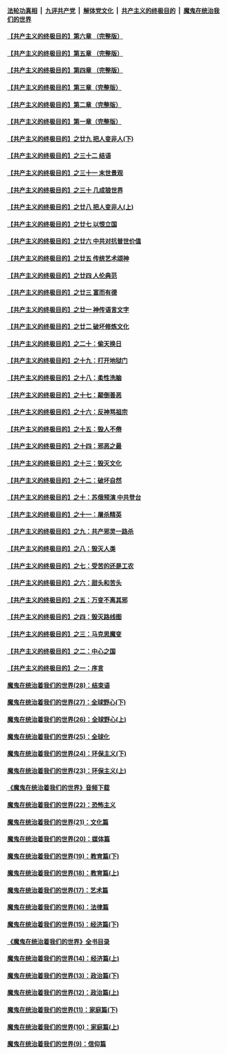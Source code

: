 ####  [法轮功真相](../../../../basic/blob/master/README.md?t=02211452) &nbsp;|&nbsp; [九评共产党](../../../../9ping.md/blob/master/README.md?t=02211452) &nbsp;|&nbsp; [解体党文化](../../../../jtdwh.md/blob/master/README.md?t=02211452)  &nbsp;|&nbsp; [共产主义的终极目的](../../../../gczydzjmd.md/blob/master/README.md?t=02211452) &nbsp;|&nbsp; [魔鬼在统治我们的世界](../../../../mgztzwmdsj.md/blob/master/README.md?t=02211452) 

#### [【共产主义的终极目的】第六章 （完整版）](../pages/nsc422/n11428913.md?t=02211452) 

#### [【共产主义的终极目的】第五章 （完整版）](../pages/nsc422/n11428912.md?t=02211452) 

#### [【共产主义的终极目的】第四章 （完整版）](../pages/nsc422/n11428907.md?t=02211452) 

#### [【共产主义的终极目的】第三章（完整版）](../pages/nsc422/n11428848.md?t=02211452) 

#### [【共产主义的终极目的】第二章（完整版）](../pages/nsc422/n11428831.md?t=02211452) 

#### [【共产主义的终极目的】第一章（完整版）](../pages/nsc422/n11417651.md?t=02211452) 

#### [【共产主义的终极目的】之廿九 把人变非人(下)](../pages/nsc422/n11344140.md?t=02211452) 

#### [【共产主义的终极目的】之三十二 结语](../pages/nsc422/n11360535.md?t=02211452) 

#### [【共产主义的终极目的】之三十一 末世景观](../pages/nsc422/n11351129.md?t=02211452) 

#### [【共产主义的终极目的】之三十 几成狼世界](../pages/nsc422/n11348280.md?t=02211452) 

#### [【共产主义的终极目的】之廿八 把人变非人(上)](../pages/nsc422/n11340492.md?t=02211452) 

#### [【共产主义的终极目的】之廿七 以恨立国](../pages/nsc422/n11336944.md?t=02211452) 

#### [【共产主义的终极目的】之廿六 中共对抗普世价值](../pages/nsc422/n11324785.md?t=02211452) 

#### [【共产主义的终极目的】之廿五 传统艺术颂神](../pages/nsc422/n11296396.md?t=02211452) 

#### [【共产主义的终极目的】之廿四 人伦典范](../pages/nsc422/n11296397.md?t=02211452) 

#### [【共产主义的终极目的】之廿三 富而有德](../pages/nsc422/n11283598.md?t=02211452) 

#### [【共产主义的终极目的】之廿一 神传语言文字](../pages/nsc422/n11263265.md?t=02211452) 

#### [【共产主义的终极目的】之廿二 破坏修炼文化](../pages/nsc422/n11245728.md?t=02211452) 

#### [【共产主义的终极目的】之二十：偷天换日](../pages/nsc422/n11238846.md?t=02211452) 

#### [【共产主义的终极目的】之十九：打开地狱门](../pages/nsc422/n11206376.md?t=02211452) 

#### [【共产主义的终极目的】之十八：柔性洗脑](../pages/nsc422/n11199994.md?t=02211452) 

#### [【共产主义的终极目的】之十七：颠倒善恶](../pages/nsc422/n11179782.md?t=02211452) 

#### [【共产主义的终极目的】之十六：反神骂祖宗](../pages/nsc422/n11166798.md?t=02211452) 

#### [【共产主义的终极目的】之十五：毁人不倦](../pages/nsc422/n11166792.md?t=02211452) 

#### [【共产主义的终极目的】之十四：邪恶之最](../pages/nsc422/n11150249.md?t=02211452) 

#### [【共产主义的终极目的】之十三：毁灭文化](../pages/nsc422/n11135227.md?t=02211452) 

#### [【共产主义的终极目的】之十二：破坏自然](../pages/nsc422/n11135214.md?t=02211452) 

#### [【共产主义的终极目的】之十：苏俄预演 中共登台](../pages/nsc422/n11118424.md?t=02211452) 

#### [【共产主义的终极目的】之十一：屠杀精英](../pages/nsc422/n11118442.md?t=02211452) 

#### [【共产主义的终极目的】之九：共产邪灵一路杀](../pages/nsc422/n11114139.md?t=02211452) 

#### [【共产主义的终极目的】之八：毁灭人类](../pages/nsc422/n11108503.md?t=02211452) 

#### [【共产主义的终极目的】之七：受苦的还是工农](../pages/nsc422/n11101809.md?t=02211452) 

#### [【共产主义的终极目的】之六：甜头和苦头](../pages/nsc422/n11096971.md?t=02211452) 

#### [【共产主义的终极目的】之五：万变不离其邪](../pages/nsc422/n11091285.md?t=02211452) 

#### [【共产主义的终极目的】之四：毁灭路线图](../pages/nsc422/n11086284.md?t=02211452) 

#### [【共产主义的终极目的】之三：马克思魔变](../pages/nsc422/n11061941.md?t=02211452) 

#### [【共产主义的终极目的】之二：中心之国](../pages/nsc422/n11047728.md?t=02211452) 

#### [【共产主义的终极目的】之一：序言](../pages/nsc422/n11086077.md?t=02211452) 

#### [魔鬼在统治着我们的世界(28)：结束语](../pages/nsc422/n10936246.md?t=02211452) 

#### [魔鬼在统治着我们的世界(27)：全球野心(下)](../pages/nsc422/n10928319.md?t=02211452) 

#### [魔鬼在统治着我们的世界(26)：全球野心(上)](../pages/nsc422/n10900318.md?t=02211452) 

#### [魔鬼在统治着我们的世界(25)：全球化](../pages/nsc422/n10788205.md?t=02211452) 

#### [魔鬼在统治着我们的世界(24)：环保主义(下)](../pages/nsc422/n10695307.md?t=02211452) 

#### [魔鬼在统治着我们的世界(23)：环保主义(上)](../pages/nsc422/n10688613.md?t=02211452) 

#### [《魔鬼在统治着我们的世界》音频下载](../pages/nsc422/n10635553.md?t=02211452) 

#### [魔鬼在统治着我们的世界(22)：恐怖主义](../pages/nsc422/n10614727.md?t=02211452) 

#### [魔鬼在统治着我们的世界(21)：文化篇](../pages/nsc422/n10597706.md?t=02211452) 

#### [魔鬼在统治着我们的世界(20)：媒体篇](../pages/nsc422/n10586579.md?t=02211452) 

#### [魔鬼在统治着我们的世界(19)：教育篇(下)](../pages/nsc422/n10564808.md?t=02211452) 

#### [魔鬼在统治着我们的世界(18)：教育篇(上)](../pages/nsc422/n10526970.md?t=02211452) 

#### [魔鬼在统治着我们的世界(17)：艺术篇](../pages/nsc422/n10499093.md?t=02211452) 

#### [魔鬼在统治着我们的世界(16)：法律篇](../pages/nsc422/n10485969.md?t=02211452) 

#### [魔鬼在统治着我们的世界(15)：经济篇(下)](../pages/nsc422/n10469975.md?t=02211452) 

#### [《魔鬼在统治着我们的世界》全书目录](../pages/nsc422/n10464261.md?t=02211452) 

#### [魔鬼在统治着我们的世界(14)：经济篇(上)](../pages/nsc422/n10457370.md?t=02211452) 

#### [魔鬼在统治着我们的世界(13)：政治篇(下)](../pages/nsc422/n10448270.md?t=02211452) 

#### [魔鬼在统治着我们的世界(12)：政治篇(上)](../pages/nsc422/n10444576.md?t=02211452) 

#### [魔鬼在统治着我们的世界(11)：家庭篇(下)](../pages/nsc422/n10440961.md?t=02211452) 

#### [魔鬼在统治着我们的世界(10)：家庭篇(上)](../pages/nsc422/n10435448.md?t=02211452) 

#### [魔鬼在统治着我们的世界(9)：信仰篇](../pages/nsc422/n10432159.md?t=02211452) 

